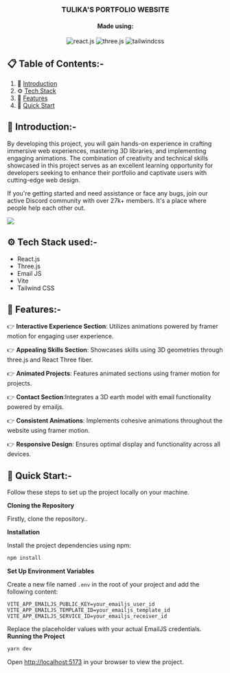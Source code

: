 <div align="center">
  
  <h3 align="center">TULIKA'S PORTFOLIO WEBSITE</h3>
  <h4 align="center">Made using:</h4>
  <div>
    <img src="https://img.shields.io/badge/-React_JS-black?style=for-the-badge&logoColor=white&logo=react&color=61DAFB" alt="react.js" />
    <img src="https://img.shields.io/badge/-Three_JS-black?style=for-the-badge&logoColor=white&logo=threedotjs&color=000000" alt="three.js" />
    <img src="https://img.shields.io/badge/-Tailwind_CSS-black?style=for-the-badge&logoColor=white&logo=tailwindcss&color=06B6D4" alt="tailwindcss" />
  </div>

   
</div>

## 📋 <a name="table">Table of Contents:-</a>

1. 🤖 [Introduction](#introduction)
2. ⚙️ [Tech Stack](#tech-stack)
3. 🔋 [Features](#features)
4. 🤸 [Quick Start](#quick-start)


## <a name="introduction">🤖 Introduction:-</a>

By developing this project, you will gain hands-on experience in crafting immersive web experiences, mastering 3D libraries, and implementing engaging animations. The combination of creativity and technical skills showcased in this project serves as an excellent learning opportunity for developers seeking to enhance their portfolio and captivate users with cutting-edge web design.

If you're getting started and need assistance or face any bugs, join our active Discord community with over 27k+ members. It's a place where people help each other out.

<a href="https://discord.com/invite/n6EdbFJ" target="_blank"><img src="https://github.com/sujatagunale/EasyRead/assets/151519281/618f4872-1e10-42da-8213-1d69e486d02e" /></a>

## <a name="tech-stack">⚙️ Tech Stack used:-</a>

- React.js
- Three.js
- Email JS
- Vite
- Tailwind CSS

## <a name="features">🔋 Features:-</a>

👉 **Interactive Experience Section**: Utilizes animations powered by framer motion for engaging user experience.

👉 **Appealing Skills Section**: Showcases skills using 3D geometries through three.js and React Three fiber.

👉 **Animated Projects**: Features animated sections using framer motion for projects.

👉 **Contact Section**:Integrates a 3D earth model with email functionality powered by emailjs.

👉 **Consistent Animations**: Implements cohesive animations throughout the website using framer motion.

👉 **Responsive Design**: Ensures optimal display and functionality across all devices.

## <a name="quick-start">🤸 Quick Start:-</a>

Follow these steps to set up the project locally on your machine.

**Cloning the Repository**

Firstly, clone the repository..

**Installation**

Install the project dependencies using npm:

```bash
npm install
```

**Set Up Environment Variables**

Create a new file named `.env` in the root of your project and add the following content:

```env
VITE_APP_EMAILJS_PUBLIC_KEY=your_emailjs_user_id
VITE_APP_EMAILJS_TEMPLATE_ID=your_emailjs_template_id
VITE_APP_EMAILJS_SERVICE_ID=your_emailjs_receiver_id
```

Replace the placeholder values with your actual EmailJS credentials.
**Running the Project**

```bash
yarn dev
```

Open [http://localhost:5173](http://localhost:5173) in your browser to view the project.

